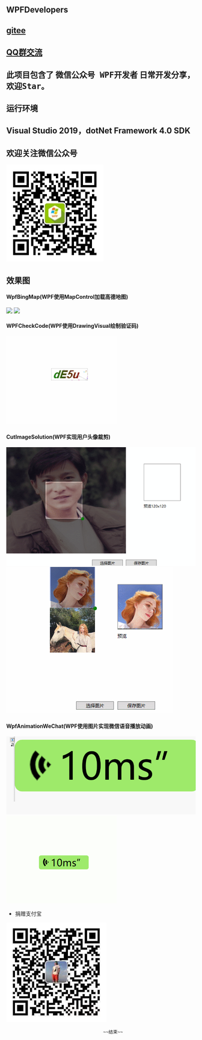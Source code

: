 ## WPFDevelopers
## [gitee](https://gitee.com/yanjinhua/WPFDevelopers.git)

## [QQ群交流](https://jq.qq.com/?_wv=1027&k=uN3RMw7N)

## 此项目包含了 微信公众号<kbd> WPF开发者</kbd> 日常开发分享，欢迎<kbd>Star</kbd>。

## 运行环境

## Visual Studio 2019，dotNet Framework 4.0 SDK

## 欢迎关注微信公众号

<img src="/resources/wxgzh.jpg"/> 

## __效果图__ 

#### WpfBingMap(WPF使用MapControl加载高德地图)

<img src="/WPFBingMap/resources/amap.gif"/> 
<img src="/WPFBingMap/resources/bingmap.gif"/> 

#### WPFCheckCode(WPF使用DrawingVisual绘制验证码)

<img src="/WPFCheckCode/resources/code.gif"/>

#### CutImageSolution(WPF实现用户头像裁剪)

<img src="/CutImageSolution/resources/GIFCut.gif"/>

<img src="/CutImageSolution/resources/1.gif"/>

#### WpfAnimationWeChat(WPF使用图片实现微信语音播放动画)

<img src="/WpfAnimationWeChat/resources/0.gif"/>
<img src="/WpfAnimationWeChat/resources/1.gif"/>

* 捐赠支付宝

<img src="/resources/Alipay.png"/>

										~~结束~~

